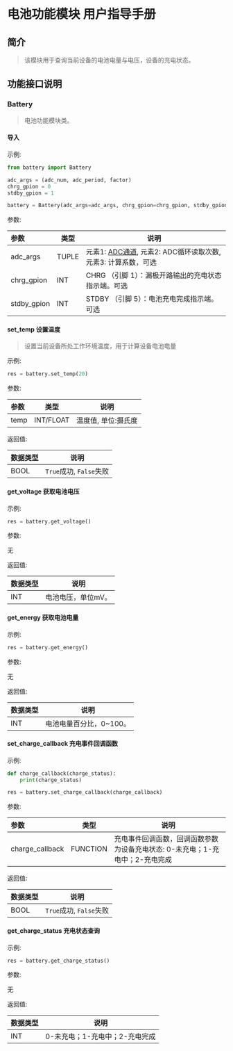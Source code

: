 # 电池功能模块 用户指导手册

## 简介

> 该模块用于查询当前设备的电池电量与电压，设备的充电状态。

## 功能接口说明

### Battery

> 电池功能模块类。

#### 导入

示例:

```python
from battery import Battery

adc_args = (adc_num, adc_period, factor)
chrg_gpion = 0
stdby_gpion = 1

battery = Battery(adc_args=adc_args, chrg_gpion=chrg_gpion, stdby_gpion=stdby_gpion)
```

参数:

|参数|类型|说明|
|:---|---|---|
|adc_args|TUPLE|元素1: [ADC通道](https://python.quectel.com/wiki/#/zh-cn/api/QuecPythonClasslib?id=%e8%af%bb%e5%8f%96%e9%80%9a%e9%81%93%e7%94%b5%e5%8e%8b%e5%80%bc), 元素2: ADC循环读取次数, 元素3: 计算系数，可选|
|chrg_gpion|INT|CHRG （引脚 1）：漏极开路输出的充电状态指示端。可选|
|stdby_gpion|INT|STDBY （引脚 5）：电池充电完成指示端。可选|

#### set_temp 设置温度

> 设置当前设备所处工作环境温度，用于计算设备电池电量

示例:

```python
res = battery.set_temp(20)
```

参数:

|参数|类型|说明|
|:---|---|---|
|temp|INT/FLOAT|温度值, 单位:摄氏度 |

返回值:

|数据类型|说明|
|:---|---|
|BOOL|`True`成功, `False`失败|

#### get_voltage 获取电池电压

示例:

```python
res = battery.get_voltage()
```

参数:

无

返回值:

|数据类型|说明|
|:---|---|
|INT|电池电压，单位mV。|

#### get_energy 获取电池电量

示例:

```python
res = battery.get_energy()
```

参数:

无

返回值:

|数据类型|说明|
|:---|---|
|INT|电池电量百分比，0~100。|

#### set_charge_callback 充电事件回调函数

示例:

```python
def charge_callback(charge_status):
    print(charge_status)

res = battery.set_charge_callback(charge_callback)
```

参数:

|参数|类型|说明|
|:---|---|---|
|charge_callback|FUNCTION|充电事件回调函数，回调函数参数为设备充电状态: 0-未充电；1-充电中；2-充电完成|

返回值:

|数据类型|说明|
|:---|---|
|BOOL|`True`成功, `False`失败|

#### get_charge_status 充电状态查询

示例:

```python
res = battery.get_charge_status()
```

参数:

无

返回值:

|数据类型|说明|
|:---|---|
|INT|0-未充电；1-充电中；2-充电完成|
